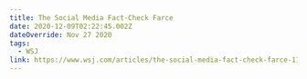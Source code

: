 ```yaml
---
title: The Social Media Fact-Check Farce
date: 2020-12-09T02:22:45.002Z
dateOverride: Nov 27 2020
tags:
  - WSJ
link: https://www.wsj.com/articles/the-social-media-fact-check-farce-11606519380
---
```

